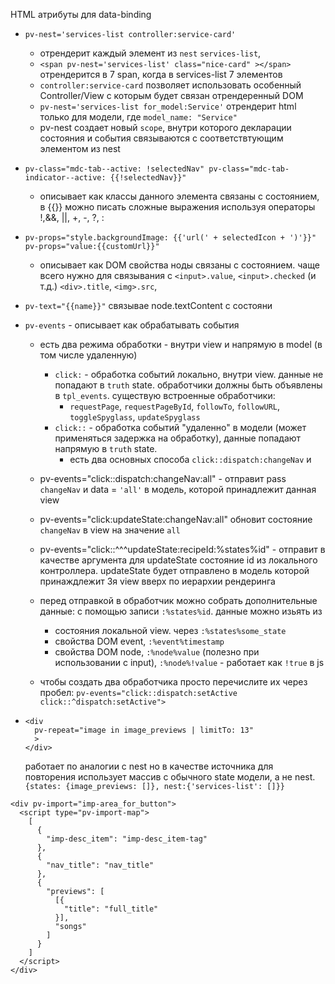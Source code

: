



HTML атрибуты для data-binding

- `pv-nest='services-list controller:service-card'`

  - отрендерит каждый элемент из `nest` `services-list`,
  - `<span pv-nest='services-list' class="nice-card" ></span>` отрендерится в 7 span, когда в services-list 7 элементов
  - `controller:service-card` позволяет использовать особенный Controller/View с которым будет связан отрендеренный DOM
  - `pv-nest='services-list for_model:Service'` отрендерит html только для модели, где `model_name: "Service"`
  - pv-nest создает новый `scope`, внутри которого декларации состояния и события связываются с соответствтующим элементом из nest

- `pv-class="mdc-tab--active: !selectedNav" pv-class="mdc-tab-indicator--active: {{!selectedNav}}"`

  - описывает как классы данного элемента связаны с состоянием, в {{}} можно писать сложные выражения используя операторы !,&&, ||, +, -, ?, :

- `pv-props="style.backgroundImage: {{'url(' + selectedIcon + ')'}}" pv-props="value:{{customUrl}}" `

  - описывает как DOM свойства ноды связаны с состоянием. чаще всего нужно для связывания с `<input>.value`, `<input>.checked` (и т.д.) `<div>.title`, `<img>.src`,

- `pv-text="{{name}}"` связывае node.textContent с состояни



- `pv-events` - описывает как обрабатывать события

  - есть два режима обработки - внутри view и напрямую в model (в том числе удаленную)

    - `click:` - обработка событий локально, внутри view. данные не попадают в `truth` state. обработчики должны быть объявлены в `tpl_events`. существую встроенные обработчики:
      - `requestPage`, `requestPageById`, `followTo`, `followURL`, `toggleSpyglass`, `updateSpyglass`
    - `click::` - обработка событий "удаленно" в модели (может применяться задержка на обработку), данные попадают напрямую в `truth` state.
      - есть два основных способа `click::dispatch:changeNav` и

  - pv-events="click::dispatch:changeNav:all" - отправит pass `changeNav` и data = `'all'` в модель, которой принадлежит данная view

  - pv-events="click:updateState:changeNav:all" обновит состояние `changeNav` в view на значение `all`

  - pv-events="click::^^^updateState:recipeId:%states%id" - отправит в качестве аргумента для updateState состояние id из локального контроллера. updateState будет отправлено в модель которой принаждлежит 3я view вверх по иерархии рендеринга

  - перед отправкой в обработчик можно собрать дополнительные данные: с помощью записи `:%states%id`. данные можно изьять из

    - состояния локальной view. через `:%states%some_state`
    - свойства DOM event, `:%event%timestamp`
    - свойства DOM node, `:%node%value` (полезно при использовании с input), `:%node%!value` - работает как `!true` в js



  - чтобы создать два обработчика просто перечислите их через пробел: `pv-events="click::dispatch:setActive click::^dispatch:setActive">`






- ```
  <div
    pv-repeat="image in image_previews | limitTo: 13"
    >
  </div>
  ```

  работает по аналогии с nest но в качестве источника для повторения использует массив с обычного state модели, а не nest. `{states: {image_previews: []}, nest:{'services-list': []}}`


```
<div pv-import="imp-area_for_button">
  <script type="pv-import-map">
    [
      {
        "imp-desc_item": "imp-desc_item-tag"
      },
      {
        "nav_title": "nav_title"
      },
      {
        "previews": [
          [{
            "title": "full_title"
          }],
          "songs"
        ]
      }
    ]
  </script>
</div>
```
